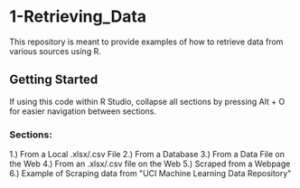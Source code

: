 # 1-Retrieving_Data

This repository is meant to provide examples of how to retrieve data from various sources using R. 


## Getting Started

If using this code within R Studio, collapse all sections by pressing Alt + O for easier navigation between sections.  

### Sections:

1.) From a Local .xlsx/.csv File
2.) From a Database
3.) From a Data File on the Web
4.) From an .xlsx/.csv file on the Web
5.) Scraped from a Webpage
6.) Example of Scraping data from "UCI Machine Learning Data Repository"
